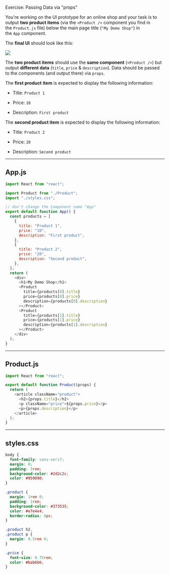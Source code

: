 Exercise: Passing Data via "props"

You're working on the UI prototype for an online shop and your task is to output **two product items** (via the `<Product />` component you find in the `Product.js` file) below the main page title (`"My Demo Shop"`) in the `App` component.

The **final UI** should look like this:

![](https://img-c.udemycdn.com/redactor/raw/coding_exercise_instructions/2023-01-25_13-48-35-4517034478c3d34ad3dedce2f3c9df20.png)

The **two product items** should use the **same component** (`<Product />`) but output **different data** (`title`, `price` & `description`). Data should be passed to the components (and output there) via `props`.

The **first product** **item** is expected to display the following information:

- Title: `Product 1`

- Price: `10`

- Description: `First product`

The **second product item** is expected to display the following information:

- Title: `Product 2`

- Price: `20`

- Description: `Second product`

---

## App.js

```js
import React from "react";

import Product from "./Product";
import "./styles.css";

// don't change the Component name "App"
export default function App() {
  const products = [
    {
      title: "Product 1",
      price: "10",
      description: "First product",
    },
    {
      title: "Product 2",
      price: "20",
      description: "Second product",
    },
  ];
  return (
    <div>
      <h1>My Demo Shop</h1>
      <Product
        title={products[0].title}
        price={products[0].price}
        description={products[0].description}
      ></Product>
      <Product
        title={products[1].title}
        price={products[1].price}
        description={products[1].description}
      ></Product>
    </div>
  );
}
```

---

## Product.js

```js
import React from "react";

export default function Product(props) {
  return (
    <article className="product">
      <h2>{props.title}</h2>
      <p className="price">${props.price}</p>
      <p>{props.description}</p>
    </article>
  );
}
```

---

## styles.css

```css
body {
  font-family: sans-serif;
  margin: 0;
  padding: 3rem;
  background-color: #2d2c2c;
  color: #959090;
}

.product {
  margin: 1rem 0;
  padding: 1rem;
  background-color: #373535;
  color: #e7e4e4;
  border-radius: 8px;
}

.product h2,
.product p {
  margin: 0.5rem 0;
}

.price {
  font-size: 0.75rem;
  color: #bab6b6;
}
```
